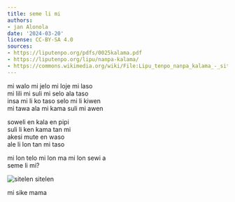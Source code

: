 ```yaml
---
title: seme li mi
authors:
- jan Alonola
date: '2024-03-20'
license: CC-BY-SA 4.0
sources:
- https://liputenpo.org/pdfs/0025kalama.pdf
- https://liputenpo.org/lipu/nanpa-kalama/
- https://commons.wikimedia.org/wiki/File:Lipu_tenpo_nanpa_kalama_-_sitelen_sitelen.png
---
```


mi walo mi jelo mi loje mi laso  
mi lili mi suli mi selo ala taso  
insa mi li ko taso selo mi li kiwen  
mi tawa ala mi kama suli mi awen

soweli en kala en pipi  
suli li ken kama tan mi  
akesi mute en waso  
ale li lon tan mi taso

mi lon telo mi lon ma mi lon sewi a  
seme li mi?

![sitelen sitelen](https://upload.wikimedia.org/wikipedia/commons/9/96/Lipu_tenpo_nanpa_kalama_-_sitelen_sitelen.png)

mi sike mama